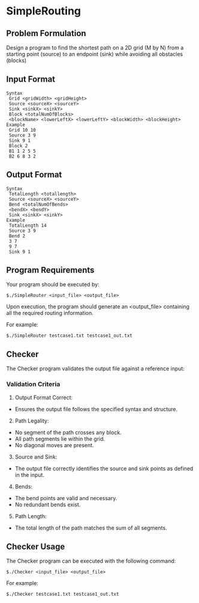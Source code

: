 # SimpleRouting

## Problem Formulation
 Design a program to find the shortest path on a 2D grid (M by N) from a
 starting point (source) to an endpoint (sink) while avoiding all obstacles (blocks)

## Input Format
```
Syntax
 Grid <gridWidth> <gridHeight>
 Source <sourceX> <sourceY>
 Sink <sinkX> <sinkY>
 Block <totalNumOfBlocks>
 <blockName> <lowerLeftX> <lowerLeftY> <blockWidth> <blockHeight>
Example
 Grid 10 10
 Source 3 9
 Sink 9 1
 Block 2
 B1 1 2 5 5
 B2 6 8 3 2
```

## Output Format
```
Syntax
 TotalLength <totallength>
 Source <sourceX> <sourceY>
 Bend <totalNumOfBends>
 <bendX> <bendY>
 Sink <sinkX> <sinkY>
Example
 TotalLength 14
 Source 3 9
 Bend 2
 3 7
 9 7
 Sink 9 1
```

## Program Requirements
Your program should be executed by:
```
$./SimpleRouter <input_file> <output_file>
```

Upon execution, the program should generate an <output_file> containing all the required routing information.

For example:
```
$./SimpleRouter testcase1.txt testcase1_out.txt
```

## Checker
The Checker program validates the output file against a reference input:

### Validation Criteria
1. Output Format Correct:
 * Ensures the output file follows the specified syntax and structure.
2. Path Legality:
 * No segment of the path crosses any block.
 * All path segments lie within the grid.
 * No diagonal moves are present.
3. Source and Sink:
 * The output file correctly identifies the source and sink points as defined in the input.
4. Bends:
 * The bend points are valid and necessary.
 * No redundant bends exist.
5. Path Length:
 * The total length of the path matches the sum of all segments.

## Checker Usage
The Checker program can be executed with the following command:
```
$./Checker <input_file> <output_file>
```

For example:
```
$./Checker testcase1.txt testcase1_out.txt
```
